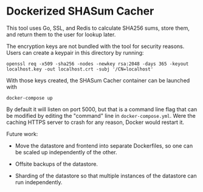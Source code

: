 # Dockerized SHASum Cacher

This tool uses Go, SSL, and Redis to calculate SHA256 sums, store them, and
return them to the user for lookup later.

The encryption keys are not bundled with the tool for security reasons. Users
can create a keypair in this directory by running:

`openssl req -x509 -sha256 -nodes -newkey rsa:2048 -days 365 -keyout localhost.key -out localhost.crt -subj '/CN=localhost'`

With those keys created, the SHASum Cacher container can be launched with

`docker-compose up`

By default it will listen on port 5000, but that is a command line flag that
can be modified by editing the "command" line in `docker-compose.yml`. Were the
caching HTTPS server to crash for any reason, Docker would restart it.

Future work:
* Move the datastore and frontend into separate Dockerfiles, so one can be
scaled up independently of the other.

* Offsite backups of the datastore.

* Sharding of the datastore so that multiple instances of the datastore can
run independently.
